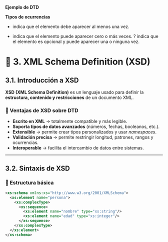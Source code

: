 **Ejemplo de DTD**
<!ELEMENT tienda (nombre,pokemon+)>
<!ELEMENT nombre (#PCDATA)>
<!ELEMENT pokemon (nombre, tipo+, precio)>
<!ELEMENT tipo (#PCDATA)>
<!ELEMENT precio (#PCDATA)>

**Tipos de ocurrencias**
+ indica que el elemento debe aparecer al menos una vez.
* indica que el elemento puede aparecer cero o más veces.
? indica que el elemento es opcional y puede aparecer una o ninguna vez.

# 🧩 3. XML Schema Definition (XSD)

## 3.1. Introducción a XSD
**XSD (XML Schema Definition)** es un lenguaje usado para definir la **estructura, contenido y restricciones** de un documento XML.

### 🔹 Ventajas de XSD sobre DTD
- **Escrito en XML** → totalmente compatible y más legible.  
- **Soporta tipos de datos avanzados** (números, fechas, booleanos, etc.).  
- **Extensible** → permite crear tipos personalizados y usar *namespaces*.  
- **Validación precisa** → permite restringir longitud, patrones, rangos y ocurrencias.  
- **Interoperable** → facilita el intercambio de datos entre sistemas.

---

## 3.2. Sintaxis de XSD

### 📄 Estructura básica
```xml
<xs:schema xmlns:xs="http://www.w3.org/2001/XMLSchema">
  <xs:element name="persona">
    <xs:complexType>
      <xs:sequence>
        <xs:element name="nombre" type="xs:string"/>
        <xs:element name="edad" type="xs:integer"/>
      </xs:sequence>
    </xs:complexType>
  </xs:element>
</xs:schema>
